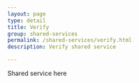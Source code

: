 ```yaml
---
layout: page
type: detail
title: Verify
group: shared-services
permalink: /shared-services/verify.html
description: Verify shared service

---
```


Shared service here
